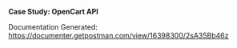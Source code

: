 
**Case Study: OpenCart API**

Documentation Generated: https://documenter.getpostman.com/view/16398300/2sA35Bb46z
